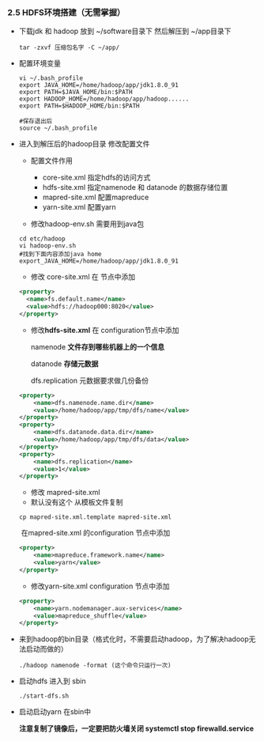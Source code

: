 ### 2.5 HDFS环境搭建（无需掌握）

- 下载jdk 和 hadoop 放到 ~/software目录下 然后解压到 ~/app目录下

  ```shell
  tar -zxvf 压缩包名字 -C ~/app/
  ```

- 配置环境变量

  ```shell
  vi ~/.bash_profile
  export JAVA_HOME=/home/hadoop/app/jdk1.8.0_91
  export PATH=$JAVA_HOME/bin:$PATH
  export HADOOP_HOME=/home/hadoop/app/hadoop......
  export PATH=$HADOOP_HOME/bin:$PATH
  
  #保存退出后
  source ~/.bash_profile
  ```

- 进入到解压后的hadoop目录 修改配置文件

  - 配置文件作用
    - core-site.xml  指定hdfs的访问方式
    - hdfs-site.xml  指定namenode 和 datanode 的数据存储位置
    - mapred-site.xml 配置mapreduce
    - yarn-site.xml  配置yarn

  - 修改hadoop-env.sh  需要用到java包

  ```shell
  cd etc/hadoop
  vi hadoop-env.sh
  #找到下面内容添加java home
  export_JAVA_HOME=/home/hadoop/app/jdk1.8.0_91
  ```

  - 修改 core-site.xml 在 <configuration>节点中添加

  ```xml
  <property>
    <name>fs.default.name</name>
    <value>hdfs://hadoop000:8020</value>
  </property>
  ```

  - 修改**hdfs-site.xml** 在 configuration节点中添加

    namenode  **文件存到哪些机器上的一个信息**

    datanode **存储元数据**

    dfs.replication  元数据要求做几份备份

  ```xml
  <property>
      <name>dfs.namenode.name.dir</name>
      <value>/home/hadoop/app/tmp/dfs/name</value>
  </property>
  <property>
      <name>dfs.datanode.data.dir</name>
      <value>/home/hadoop/app/tmp/dfs/data</value>
  </property>
  <property>
      <name>dfs.replication</name>
      <value>1</value>
  </property>
  ```

  - 修改 mapred-site.xml 
  - 默认没有这个 从模板文件复制 

  ```shell
  cp mapred-site.xml.template mapred-site.xml
  ```

  ​	在mapred-site.xml  的configuration 节点中添加

  ```xml
  <property>
      <name>mapreduce.framework.name</name>
      <value>yarn</value>
  </property>
  ```

  - 修改yarn-site.xml configuration 节点中添加

  ```xml
  <property>
      <name>yarn.nodemanager.aux-services</name>
      <value>mapreduce_shuffle</value>
  </property>
  ```

- 来到hadoop的bin目录（格式化时，不需要启动hadoop，为了解决hadoop无法启动而做的）

  ```shell
  ./hadoop namenode -format (这个命令只运行一次)
  ```

- 启动hdfs 进入到  sbin

  ```shell
  ./start-dfs.sh
  ```

- 启动启动yarn 在sbin中

  **注意复制了镜像后，一定要把防火墙关闭  systemctl stop firewalld.service**

